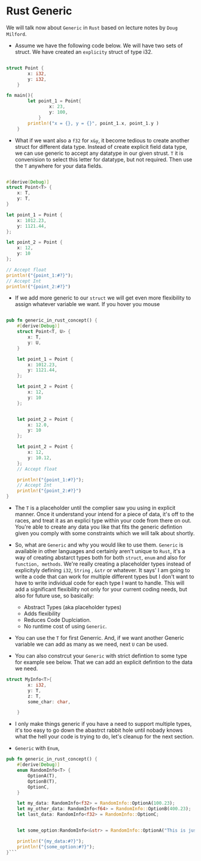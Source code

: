 # Rust Generic

We will talk now about `Generic` in `Rust` based on lecture notes by `Doug Milford`.

- Assume we have the following code below. We will have two sets of struct. We
  have created an `explicity` struct of type i32.

```rust

struct Point {
        x: i32,
        y: i32,
    }

fn main(){
        let point_1 = Point{
                x: 23,
                y: 100,
            }
        println!("x = {}, y = {}", point_1.x, point_1.y )
    }
```

- What if we want also a `f32` for `x&y`, it become tedious to create another
  struct for different data type. Instead of create explicit field data type,
  we can use generic to accept any datatype in our given strust. `T` it is
  convenision to select this letter for datatype, but not required. Then use
  the `T` anywhere for your data fields.

```rust

#[derive(Debug)]
struct Point<T> {
    x: T,
    y: T,
}

let point_1 = Point {
    x: 1012.23,
    y: 1121.44,
};

let point_2 = Point {
    x: 12,
    y: 10
};

// Accept float
println!("{point_1:#?}");
// Accept Int
println!("{point_2:#?}")
```

- If we add more generic to our `struct` we will get even more flexibility to
  assign whatever variable we want. If you hover you mouse

```rust

pub fn generic_in_rust_concept() {
    #[derive(Debug)]
    struct Point<T, U> {
        x: T,
        y: U,
    }

    let point_1 = Point {
        x: 1012.23,
        y: 1121.44,
    };

    let point_2 = Point {
        x: 12,
        y: 10
    };


    let point_2 = Point {
        x: 12.0,
        y: 10
    };

    let point_2 = Point {
        x: 12,
        y: 10.12,
    };
    // Accept float

    println!("{point_1:#?}");
    // Accept Int
    println!("{point_2:#?}")
}
```


- The `T` is a placeholder until the complier saw you using in explicit manner.
  Once it understand your intend for a piece of data, it's off to the races,
  and treat it as an explici type within your code from there on out. You're
  able to create any data you like that fits the generic defintion given you
  comply with some constraints which we will talk about shortly.

- So, what are `Generic` and why you would like to use them. `Generic` is
  available in other languages and certainly aren't unique to `Rust`, it's a
  way of creating abstarct types both for both `struct`, `enum` and also for
  `function, methods`. We're really creating a placeholder types instead of
  explicityly defining `i32`, `String` , `&str` or whatever. It says' I am
  going to write a code that can work for multiple different types but I don't
  want to have to write individual code for each type I want to handle. This
  will add a significant flexibility not only for your current coding needs,
  but also for future use, so basically:
    - Abstract Types (aka placeholder types)
    - Adds flexibility
    - Reduces Code Duplciation.
    - No runtime cost of using `Generic`.


- You can use the `T` for first Generric. And, if we want another Generic
  variable we can add as many as we need, next `U` can be used.

- You can also constrcut your `Generic` with strict defintion to some type for
  example see below. That we can add an explicit defintion to the data we need.

```rust
struct MyInfo<T>{
        x: i32,
        y: T,
        z: T,
        some_char: char,

    }

```


- I only make things generic if you have a need to support multiple types, it's
  too easy to go down the abastrct rabbit hole until nobady knows what the hell
  your code is trying to do, let's cleanup for the next section.


- `Generic` with `Enum`,

```rust
pub fn generic_in_rust_concept() {
    #[derive(Debug)]
    enum RandomInfo<T> {
        OptionA(T),
        OptionB(T),
        OptionC,
    }

    let my_data: RandomInfo<f32> = RandomInfo::OptionA(100.23);
    let my_other_data: RandomInfo<f64> = RandomInfo::OptionB(400.23);
    let last_data: RandomInfo<f32> = RandomInfo::OptionC;


    let some_option:RandomInfo<&str> = RandomInfo::OptionA("This is just  a test ...");

    println!("{my_data:#?}");
    println!("{some_option:#?}");
}```
